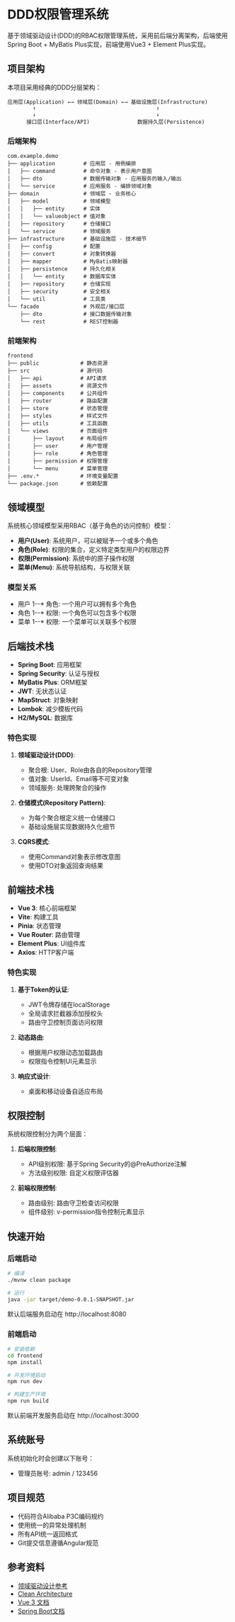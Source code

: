 # DDD权限管理系统

基于领域驱动设计(DDD)的RBAC权限管理系统，采用前后端分离架构，后端使用Spring Boot + MyBatis Plus实现，前端使用Vue3 + Element Plus实现。

## 项目架构

本项目采用经典的DDD分层架构：

```
应用层(Application) ←→ 领域层(Domain) ←→ 基础设施层(Infrastructure)
        ↑                                      ↑
        ↓                                      ↓
      接口层(Interface/API)               数据持久层(Persistence)
```

### 后端架构

```
com.example.demo
├── application         # 应用层 - 用例编排
│   ├── command         # 命令对象 - 表示用户意图
│   ├── dto             # 数据传输对象 - 应用服务的输入/输出
│   └── service         # 应用服务 - 编排领域对象
├── domain              # 领域层 - 业务核心
│   ├── model           # 领域模型
│   │   ├── entity      # 实体
│   │   └── valueobject # 值对象
│   ├── repository      # 仓储接口
│   └── service         # 领域服务
├── infrastructure      # 基础设施层 - 技术细节
│   ├── config          # 配置
│   ├── convert         # 对象转换器
│   ├── mapper          # MyBatis映射器
│   ├── persistence     # 持久化相关
│   │   └── entity      # 数据库实体
│   ├── repository      # 仓储实现
│   ├── security        # 安全相关
│   └── util            # 工具类
└── facade              # 外观层/接口层
    ├── dto             # 接口数据传输对象
    └── rest            # REST控制器
```

### 前端架构

```
frontend
├── public             # 静态资源
├── src                # 源代码
│   ├── api            # API请求
│   ├── assets         # 资源文件
│   ├── components     # 公共组件
│   ├── router         # 路由配置
│   ├── store          # 状态管理
│   ├── styles         # 样式文件
│   ├── utils          # 工具函数
│   └── views          # 页面组件
│       ├── layout     # 布局组件
│       ├── user       # 用户管理
│       ├── role       # 角色管理
│       ├── permission # 权限管理
│       └── menu       # 菜单管理
├── .env.*             # 环境变量配置
└── package.json       # 依赖配置
```

## 领域模型

系统核心领域模型采用RBAC（基于角色的访问控制）模型：

- **用户(User)**: 系统用户，可以被赋予一个或多个角色
- **角色(Role)**: 权限的集合，定义特定类型用户的权限边界
- **权限(Permission)**: 系统中的原子操作权限
- **菜单(Menu)**: 系统导航结构，与权限关联

### 模型关系

- 用户 1--* 角色: 一个用户可以拥有多个角色
- 角色 1--* 权限: 一个角色可以包含多个权限
- 菜单 1--* 权限: 一个菜单可以关联多个权限

## 后端技术栈

- **Spring Boot**: 应用框架
- **Spring Security**: 认证与授权
- **MyBatis Plus**: ORM框架
- **JWT**: 无状态认证
- **MapStruct**: 对象映射
- **Lombok**: 减少模板代码
- **H2/MySQL**: 数据库

### 特色实现

1. **领域驱动设计(DDD)**:
   - 聚合根: User、Role由各自的Repository管理
   - 值对象: UserId、Email等不可变对象
   - 领域服务: 处理跨聚合的操作

2. **仓储模式(Repository Pattern)**:
   - 为每个聚合根定义统一仓储接口
   - 基础设施层实现数据持久化细节

3. **CQRS模式**:
   - 使用Command对象表示修改意图
   - 使用DTO对象返回查询结果  

## 前端技术栈

- **Vue 3**: 核心前端框架
- **Vite**: 构建工具
- **Pinia**: 状态管理
- **Vue Router**: 路由管理
- **Element Plus**: UI组件库
- **Axios**: HTTP客户端

### 特色实现

1. **基于Token的认证**:
   - JWT令牌存储在localStorage
   - 全局请求拦截器添加授权头
   - 路由守卫控制页面访问权限

2. **动态路由**:
   - 根据用户权限动态加载路由
   - 权限指令控制UI元素显示

3. **响应式设计**:
   - 桌面和移动设备自适应布局

## 权限控制

系统权限控制分为两个层面：

1. **后端权限控制**:
   - API级别权限: 基于Spring Security的@PreAuthorize注解
   - 方法级别权限: 自定义权限评估器

2. **前端权限控制**:
   - 路由级别: 路由守卫检查访问权限
   - 组件级别: v-permission指令控制元素显示

## 快速开始

### 后端启动

```bash
# 编译
./mvnw clean package

# 运行
java -jar target/demo-0.0.1-SNAPSHOT.jar
```

默认后端服务启动在 http://localhost:8080

### 前端启动

```bash
# 安装依赖
cd frontend
npm install

# 开发环境启动
npm run dev

# 构建生产环境
npm run build
```

默认前端开发服务启动在 http://localhost:3000

## 系统账号

系统初始化时会创建以下账号：

- 管理员账号: admin / 123456

## 项目规范

- 代码符合Alibaba P3C编码规约
- 使用统一的异常处理机制
- 所有API统一返回格式
- Git提交信息遵循Angular规范

## 参考资料

- [领域驱动设计参考](https://www.domainlanguage.com/ddd/)
- [Clean Architecture](https://blog.cleancoder.com/uncle-bob/2012/08/13/the-clean-architecture.html)
- [Vue 3 文档](https://v3.vuejs.org/)
- [Spring Boot文档](https://docs.spring.io/spring-boot/docs/current/reference/html/) 